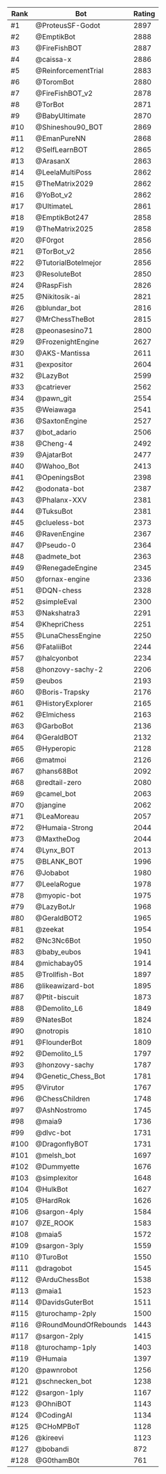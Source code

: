 Rank|Bot|Rating
---|---|---
#1|@ProteusSF-Godot|2897
#2|@EmptikBot|2888
#3|@FireFishBOT|2887
#4|@caissa-x|2886
#5|@ReinforcementTrial|2883
#6|@ToromBot|2880
#7|@FireFishBOT_v2|2878
#8|@TorBot|2871
#9|@BabyUltimate|2870
#10|@Shineshou90_BOT|2869
#11|@EmanPureNN|2868
#12|@SelfLearnBOT|2865
#13|@ArasanX|2863
#14|@LeelaMultiPoss|2862
#15|@TheMatrix2029|2862
#16|@YoBot_v2|2862
#17|@UltimateL|2861
#18|@EmptikBot247|2858
#19|@TheMatrix2025|2858
#20|@F0rgot|2856
#21|@TorBot_v2|2856
#22|@TutorialBotelmejor|2856
#23|@ResoluteBot|2850
#24|@RaspFish|2826
#25|@Nikitosik-ai|2821
#26|@blundar_bot|2816
#27|@MrChessTheBot|2815
#28|@peonasesino71|2800
#29|@FrozenightEngine|2627
#30|@AKS-Mantissa|2611
#31|@expositor|2604
#32|@LazyBot|2599
#33|@catriever|2562
#34|@pawn_git|2554
#35|@Weiawaga|2541
#36|@SaxtonEngine|2527
#37|@bot_adario|2506
#38|@Cheng-4|2492
#39|@AjatarBot|2477
#40|@Wahoo_Bot|2413
#41|@OpeningsBot|2398
#42|@odonata-bot|2387
#43|@Phalanx-XXV|2381
#44|@TuksuBot|2381
#45|@clueless-bot|2373
#46|@RavenEngine|2367
#47|@Pseudo-0|2364
#48|@admete_bot|2363
#49|@RenegadeEngine|2345
#50|@fornax-engine|2336
#51|@DQN-chess|2328
#52|@simpleEval|2300
#53|@Nakshatra3|2291
#54|@KhepriChess|2251
#55|@LunaChessEngine|2250
#56|@FataliiBot|2244
#57|@halcyonbot|2234
#58|@honzovy-sachy-2|2206
#59|@eubos|2193
#60|@Boris-Trapsky|2176
#61|@HistoryExplorer|2165
#62|@Elmichess|2163
#63|@GarboBot|2136
#64|@GeraldBOT|2132
#65|@Hyperopic|2128
#66|@matmoi|2126
#67|@hans68Bot|2092
#68|@redtail-zero|2080
#69|@camel_bot|2063
#70|@jangine|2062
#71|@LeaMoreau|2057
#72|@Humaia-Strong|2044
#73|@MaxtheDog|2044
#74|@Lynx_BOT|2013
#75|@BLANK_BOT|1996
#76|@Jobabot|1980
#77|@LeelaRogue|1978
#78|@myopic-bot|1975
#79|@LazyBotJr|1968
#80|@GeraldBOT2|1965
#81|@zeekat|1954
#82|@Nc3Nc6Bot|1950
#83|@baby_eubos|1941
#84|@michabay05|1914
#85|@Trollfish-Bot|1897
#86|@likeawizard-bot|1895
#87|@Ptit-biscuit|1873
#88|@Demolito_L6|1849
#89|@NatesBot|1824
#90|@notropis|1810
#91|@FlounderBot|1809
#92|@Demolito_L5|1797
#93|@honzovy-sachy|1787
#94|@Genetic_Chess_Bot|1781
#95|@Virutor|1767
#96|@ChessChildren|1748
#97|@AshNostromo|1745
#98|@maia9|1736
#99|@dlvc-bot|1731
#100|@DragonflyBOT|1731
#101|@melsh_bot|1697
#102|@Dummyette|1676
#103|@simplexitor|1648
#104|@HulkBot|1627
#105|@HardRok|1626
#106|@sargon-4ply|1584
#107|@ZE_ROOK|1583
#108|@maia5|1572
#109|@sargon-3ply|1559
#110|@TuroBot|1550
#111|@dragobot|1545
#112|@ArduChessBot|1538
#113|@maia1|1523
#114|@DavidsGuterBot|1511
#115|@turochamp-2ply|1500
#116|@RoundMoundOfRebounds|1443
#117|@sargon-2ply|1415
#118|@turochamp-1ply|1403
#119|@Humaia|1397
#120|@pawnrobot|1256
#121|@schnecken_bot|1238
#122|@sargon-1ply|1167
#123|@OhniBOT|1143
#124|@CodingAI|1134
#125|@CHoMPBoT|1128
#126|@kireevi|1123
#127|@bobandi|872
#128|@G0thamB0t|761
